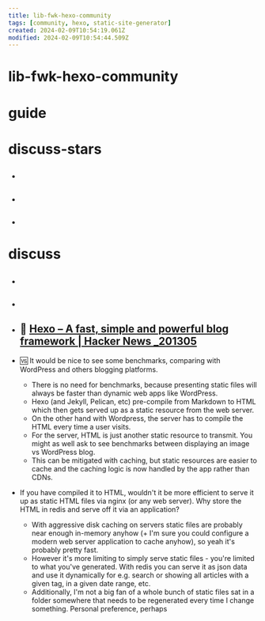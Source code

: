 ```yaml
---
title: lib-fwk-hexo-community
tags: [community, hexo, static-site-generator]
created: 2024-02-09T10:54:19.061Z
modified: 2024-02-09T10:54:44.509Z
---
```


# lib-fwk-hexo-community

# guide

# discuss-stars
- ## 

- ## 

- ## 
# discuss
- ## 

- ## 

- ## 🚀 [Hexo – A fast, simple and powerful blog framework | Hacker News _201305](https://news.ycombinator.com/item?id=5766352)
- 🆚️ It would be nice to see some benchmarks, comparing with WordPress and others blogging platforms.
  - There is no need for benchmarks, because presenting static files will always be faster than dynamic web apps like WordPress.
  - Hexo (and Jekyll, Pelican, etc) pre-compile from Markdown to HTML which then gets served up as a static resource from the web server. 
  - On the other hand with Wordpress, the server has to compile the HTML every time a user visits.
  - For the server, HTML is just another static resource to transmit. You might as well ask to see benchmarks between displaying an image vs WordPress blog.
  - This can be mitigated with caching, but static resources are easier to cache and the caching logic is now handled by the app rather than CDNs.

- If you have compiled it to HTML, wouldn't it be more efficient to serve it up as static HTML files via nginx (or any web server). Why store the HTML in redis and serve off it via an application?
  - With aggressive disk caching on servers static files are probably near enough in-memory anyhow (+ I'm sure you could configure a modern web server application to cache anyhow), so yeah it's probably pretty fast.
  - However it's more limiting to simply serve static files - you're limited to what you've generated. With redis you can serve it as json data and use it dynamically for e.g. search or showing all articles with a given tag, in a given date range, etc.
  - Additionally, I'm not a big fan of a whole bunch of static files sat in a folder somewhere that needs to be regenerated every time I change something. Personal preference, perhaps
